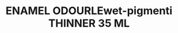 ---
title: "ENAMEL ODOURLEwet-pigmenti THINNER 35 ML"
price: 0 
desc: "Bez opisa"
img_path: "/assets/img/A.MIG-2018.jpg"
brand: AMMO
available: true
special_offer: false
new: false
soon: false
cat: "Weathering"
subcat: ""
subsubcat: "wet-pigmenti"
---